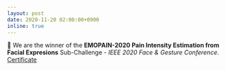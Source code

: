 ```yaml
---
layout: post
date: 2020-11-20 02:00:00+0900
inline: true
---
```


:1st_place_medal: We are the winner of the **EMOPAIN-2020 Pain Intensity Estimation from Facial Expresions** Sub-Challenge - _IEEE 2020 Face & Gesture Conference_. [Certificate](/assets/img/emopain2020.jpg)
